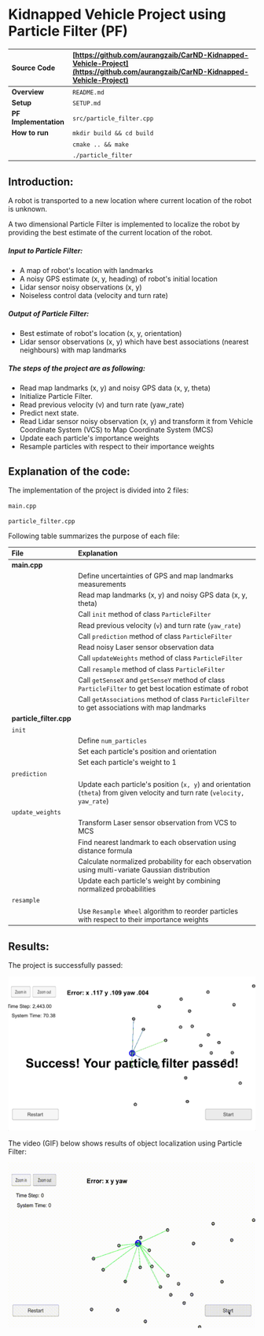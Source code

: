 # Kidnapped Vehicle Project using Particle Filter (PF)

| **Source Code**  | [https://github.com/aurangzaib/CarND-Kidnapped-Vehicle-Project](https://github.com/aurangzaib/CarND-Kidnapped-Vehicle-Project)  |
|:-----------|:-------------|
| **Overview**  | `README.md`  |
| **Setup**  | `SETUP.md`  |
|**PF Implementation**| `src/particle_filter.cpp`|
| **How to run**  | `mkdir build && cd build` | 
| |`cmake .. && make`     	|
| |`./particle_filter`     		|

## Introduction:

A robot is transported to a new location where current location of the robot is unknown.

A two dimensional Particle Filter is implemented to localize the robot by providing the best estimate of the current location of the robot.

##### Input to Particle Filter:

- A map of robot's location with landmarks
- A noisy GPS estimate (x, y, heading) of robot's initial location
- Lidar sensor noisy observations (x, y)
- Noiseless control data (velocity and turn rate)

##### Output of Particle Filter:

- Best estimate of robot's location (x, y, orientation)
- Lidar sensor observations (x, y) which have best associations (nearest neighbours) with map landmarks

##### The steps of the project are as following:

- Read map landmarks (x, y) and noisy GPS data (x, y, theta)
- Initialize Particle Filter.
- Read previous velocity (v) and turn rate (yaw_rate)
- Predict next state.
- Read Lidar sensor noisy observation (x, y) and transform it from Vehicle Coordinate System (VCS) to Map Coordinate System (MCS)
- Update each particle's importance weights
- Resample particles with respect to their importance weights

## Explanation of the code:

The implementation of the project is divided into 2 files:

`main.cpp`

`particle_filter.cpp`


Following table summarizes the purpose of each file:

| File | Explanation |
|:-----------|:-------------|
|**main.cpp**| |
|				| Define uncertainties of GPS and map landmarks measurements |
| 				| Read map landmarks (x, y) and noisy GPS data (x, y, theta) | 
|				| Call `init` method of class `ParticleFilter` |
|				| Read previous velocity (`v`) and turn rate (`yaw_rate`) |
|				| Call `prediction` method of class `ParticleFilter` |
|				| Read noisy Laser sensor observation data |
|				| Call `updateWeights` method of class `ParticleFilter` |
|				| Call `resample` method of class `ParticleFilter` |
|				| Call `getSenseX` and `getSenseY` method of class `ParticleFilter` to get best location estimate of robot|
|				| Call `getAssociations` method of class `ParticleFilter` to get associations with map landmarks|
|**particle_filter.cpp**| |
|`init` | |
| 				| Define `num_particles` |
| 				| Set each particle's position and orientation |
| 				| Set each particle's weight to 1 |
|`prediction` | |
| 				| Update each particle's position (`x, y`) and orientation (`theta`) from given velocity and turn rate (`velocity, yaw_rate`) |
|`update_weights` | |
| 				| Transform Laser sensor observation from VCS to MCS | 
| 				| Find nearest landmark to each observation using distance formula |
|				| Calculate normalized probability for each observation using multi-variate Gaussian distribution |
|				| Update each particle's weight by combining normalized probabilities | 
|`resample`	|	|
|				| Use `Resample Wheel` algorithm to reorder particles with respect to their importance weights |


## Results:

The project is successfully passed:

![Results](result-pf.png)

The video (GIF) below shows results of object localization using Particle Filter:

![Results](result-pf.gif)
